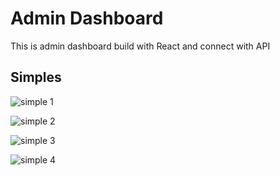 # Admin Dashboard

This is admin dashboard build with React and connect with API

## Simples
![simple 1]('./public/Captuer01.JPG')

![simple 2](./public/Captuer02.JPG)

![simple 3](./public/Captuer03.JPG)

![simple 4](./public/Captuer04.JPG)